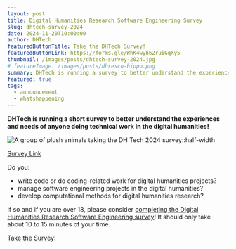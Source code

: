 ```yaml
---
layout: post
title: Digital Humanities Research Software Engineering Survey
slug: dhtech-survey-2024
date: 2024-11-20T10:00:00
author: DHTech
featuredButtonTitle: Take the DHTech Survey!
featuredButtonLink: https://forms.gle/WhK4wyh62ruiGqXy5
thumbnail: /images/posts/dhtech-survey-2024.jpg
# featureImage: /images/posts/dhrescu-hippo.png
summary: DHTech is running a survey to better understand the experiences and needs of anyone doing technical work in the digital humanities! [Click here to take the survey](https://forms.gle/WhK4wyh62ruiGqXy5)
featured: true
tags:
  - announcement
  - whatshappening
---
```

**DHTech is running a short survey to better understand the experiences and needs of anyone doing technical work in the digital humanities!**

![A group of plush animals taking the DH Tech 2024 survey::half-width](/images/posts/dhtech-survey-2024.jpg)

[Survey Link](https://forms.gle/WhK4wyh62ruiGqXy5)

Do you:

- write code or do coding-related work for digital humanities projects?
- manage software engineering projects in the digital humanities?
- develop computational methods for digital humanities research?

If so and if you are over 18, please consider [completing the Digital Humanities Research Software Engineering survey](https://forms.gle/WhK4wyh62ruiGqXy5)! It should only take about 10 to 15 minutes of your time.

<a class="button" href="https://forms.gle/WhK4wyh62ruiGqXy5">Take the Survey!</a>